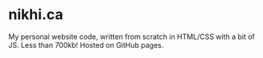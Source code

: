# nikhi.ca
My personal website code, written from scratch in HTML/CSS with a bit of JS. Less than 700kb! Hosted on GitHub pages.
